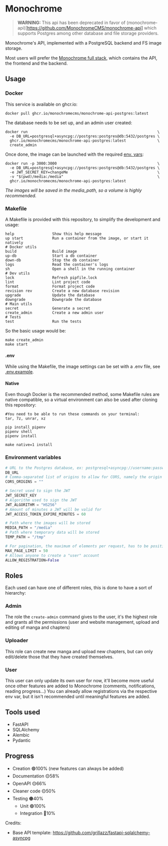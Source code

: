 # Monochrome

> **WARNING:** This api has been deprecated in favor of (monochrome-api)[https://github.com/MonochromeCMS/monochrome-api] which supports Postgres among other database and file storage providers.

Monochrome's API, implemented with a PostgreSQL backend and FS image storage.

Most users will prefer the [Monochrome full stack](https://github.com/MonochromeCMS/Monochrome), which contains the API, the frontend and the backend.

## Usage
### Docker
This service is available on ghcr.io:
```shell
docker pull ghcr.io/monochromecms/monochrome-api-postgres:latest
```
The database needs to be set up, and an admin user created:
```shell
docker run                                                          \
  -e DB_URL=postgresql+asyncpg://postgres:postgres@db:5432/postgres \
  ghcr.io/monochromecms/monochrome-api-postgres:latest              \
  create_admin
```
Once done, the image can be launched with the required [env. vars](#environment-variables):
```shell
docker run -p 3000:3000                                             \
  -e DB_URL=postgresql+asyncpg://postgres:postgres@db:5432/postgres \
  -e JWT_SECRET_KEY=changeMe                                        \
  -v "$(pwd)/media:/media"                                          \
  ghcr.io/monochromecms/monochrome-api-postgres:latest
```
*The images will be saved in the media_path, so a volume is highly recommended.*
### Makefile
A Makefile is provided with this repository, to simplify the development and usage:
```
help                 Show this help message
up start             Run a container from the image, or start it natively
# Docker utils
build                Build image
up-db                Start a db container
down-db              Stop the db container
logs                 Read the container's logs
sh                   Open a shell in the running container
# Dev utils
lock                 Refresh pipfile.lock
lint                 Lint project code
format               Format project code
revision rev         Create a new database revision
upgrade              Update the database
downgrade            Downgrade the database
# Main utils
secret               Generate a secret
create_admin         Create a new admin user
# Tests
test                 Run the tests
```
So the basic usage would be:
```shell
make create_admin
make start
```
#### .env
While using the Makefile, the image settings can be set with a .env file, see [.env.example](.env.example).
#### Native
Even though Docker is the recommended method, some Makefile rules are native compatible, so
a virtual environment can also be used after cloning this repository:
```shell
#You need to be able to run these commands on your terminal:
tar, 7z, unrar, xz
```
```shell
pip install pipenv
pipenv shell
pipenv install

make native=1 install
```

### Environment variables
```python
# URL to the Postgres database, ex: postgresql+asyncpg://username:password@db:5432/name
DB_URL
# Comma-separated list of origins to allow for CORS, namely the origin of your frontend
CORS_ORIGINS = ""

# Secret used to sign the JWT
JWT_SECRET_KEY
# Algorithm used to sign the JWT
JWT_ALGORITHM = "HS256"
# Amount of minutes a JWT will be valid for
JWT_ACCESS_TOKEN_EXPIRE_MINUTES = 60

# Path where the images will be stored
MEDIA_PATH = "/media"
# Path where temporary data will be stored
TEMP_PATH = "/tmp"

# For pagination, the maximum of elements per request, has to be positive
MAX_PAGE_LIMIT = 50
# Allows anyone to create a "user" account
ALLOW_REGISTRATION=False
```

## Roles
Each used can have one of different roles, this is done to have a sort of hierarchy:
### Admin
The role the `create-admin` command gives to the user,
it's the highest role and grants all the permissions (user and website management, upload and editing of manga and chapters)
### Uploader
This role can create new manga and upload new chapters, but can only edit/delete those
that they have created themselves.
### User
This user can only update its own user for now, it'll become more useful once other features are added to Monochrome
(comments, notifications, reading progress...)
You can already allow registrations via the respective env var, but it isn't recommended until meaningful features are added.

## Tools used
* FastAPI
* SQLAlchemy
* Alembic
* Pydantic

## Progress
* Creation 🟢100% (new features can always be added)
* Documentation 🟡58%
* OpenAPI 🟡66%
* Cleaner code 🟡50%
* Testing 🟠40%
  * Unit 🟢100%
  * Integration 🔴10%
  
Credits:
* Base API template: https://github.com/grillazz/fastapi-sqlalchemy-asyncpg
